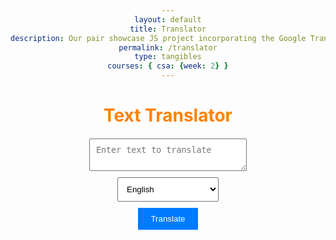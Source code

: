 ```yaml
---
layout: default
title: Translator
description: Our pair showcase JS project incorporating the Google Translate API
permalink: /translator
type: tangibles
courses: { csa: {week: 2} }
---
```


<html>
<head>
    <title>Text Translator</title>
    <style>
        body {
            text-align: center;
        }
        h1 {
            color: #ff8200;
            margin-bottom: 20px;
        }
        textarea {
            width: 50%;
            display:block;
            padding: 10px;
            margin-bottom: 10px;
            margin-right: auto;
            margin-left: auto;
        }
        select {
            padding: 10px;
            display:block;
            margin-left: auto;
            margin-right:auto;
        }
        button {
            padding: 10px 20px;
            background-color: #007bff;
            color: #fff;
            border: none;
            cursor: pointer;
            display:block;
            margin-left: auto;
            margin-right:auto;
            margin-top: 10px;
        }
        #translationResult {
            margin-top: 10px;
            font-weight: bold;
            font-size: 20px;
            text-align: center;
            color: #ff8200;
        }
    </style>
</head>
<body>
    <h1>Text Translator</h1>
    <textarea id="textToTranslate" placeholder="Enter text to translate"></textarea>
    <select id="targetLanguage">
        <option value="en">English</option>
        <option value="es">Spanish</option>
        <option value="fr">French</option>
        <option value="de">German</option>
        <option value="ja">Japanese</option>
        <option value="ar">Arabic</option>
        <option value="pt">Portuguese</option>
        <option value="hi">Hindi</option>
        <option value="zh-TW">Chinese (traditional)</option>
        <option value="fa">Persian</option>
        <!-- Add more language options as needed -->
    </select>
    <button id="translateButton">Translate</button>
    <div id="translationResult"></div>
    <script>
        document.addEventListener("DOMContentLoaded", () => {
            const translateButton = document.getElementById("translateButton");
            const textToTranslate = document.getElementById("textToTranslate");
            const targetLanguage = document.getElementById("targetLanguage");
            const translationResult = document.getElementById("translationResult");
            translateButton.addEventListener("click", async () => {
                const text = textToTranslate.value;
                const selectedLanguage = targetLanguage.value;
                const apiKey = 'f2586bd8c7mshe64d56ce3a69011p10e170jsn51b21e88070f';
                const url = 'https://google-translate1.p.rapidapi.com/language/translate/v2/detect';
                const options = {
                    method: 'POST',
                    headers: {
                        'Content-Type': 'application/x-www-form-urlencoded',
                        'Accept-Encoding': 'application/gzip',
                        'X-RapidAPI-Key': apiKey,
                        'X-RapidAPI-Host': 'google-translate1.p.rapidapi.com',
                    },
                    body: new URLSearchParams({
                        q: text,
                    }),
                };
                try {
                    const response = await fetch(url, options);
                    const data = await response.text();
                    console.log(data);
                    // Extract the detected source language from the response
                    const detectedLanguage = JSON.parse(data).data.detections[0][0].language;
                    // Translate the text to the selected target language
                    const translationUrl = 'https://google-translate1.p.rapidapi.com/language/translate/v2';
                    const translationOptions = {
                        method: 'POST',
                        headers: {
                            'Content-Type': 'application/x-www-form-urlencoded',
                            'Accept-Encoding': 'application/gzip',
                            'X-RapidAPI-Key': apiKey,
                            'X-RapidAPI-Host': 'google-translate1.p.rapidapi.com',
                        },
                        body: new URLSearchParams({
                            q: text,
                            source: detectedLanguage,
                            target: selectedLanguage,
                        }),
                    };
                    const translationResponse = await fetch(translationUrl, translationOptions);
                    const translationData = await translationResponse.text();
                    console.log(translationData);
                    // Extract the translated text from the response
                    const translatedText = JSON.parse(translationData).data.translations[0].translatedText;
                    translationResult.textContent = `Translation: ${translatedText}`;
                } catch (error) {
                    console.error('Translation error:', error);
                }
            });
        });
    </script>
</body>
</html>
